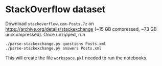 # StackOverflow dataset

Download `stackoverflow.com-Posts.7z` on
<https://archive.org/details/stackexchange> (~15 GB compressed, ~73 GB
unccompressed). Once unzipped, run

    ./parse-stackexchange.py questions Posts.xml
    ./parse-stackexchange.py answers Posts.xml

This will create the file `workspace.pkl` needed to run the notebooks.
